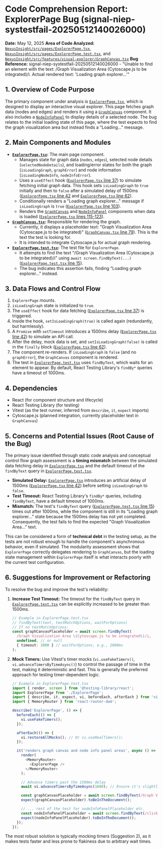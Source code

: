 # Code Comprehension Report: ExplorerPage Bug (signal-niep-systestfail-20250512140026000)

**Date:** May 12, 2025
**Area of Code Analyzed:** [`NexusInsight/src/pages/ExplorerPage.tsx`](NexusInsight/src/pages/ExplorerPage.tsx), [`NexusInsight/src/pages/ExplorerPage.test.tsx`](NexusInsight/src/pages/ExplorerPage.test.tsx), and [`NexusInsight/src/features/visual-explorer/GraphCanvas.tsx`](NexusInsight/src/features/visual-explorer/GraphCanvas.tsx)
**Bug Reference:** signal-niep-systestfail-20250512140026000 - "Unable to find an element with the text: /Graph Visualization Area (Cytoscape.js to be integrated)/i. Actual rendered text: 'Loading graph explorer...'"

## 1. Overview of Code Purpose

The primary component under analysis is [`ExplorerPage.tsx`](NexusInsight/src/pages/ExplorerPage.tsx), which is designed to display an interactive visual explorer. This page fetches graph data (nodes and edges) and renders it using a [`GraphCanvas`](NexusInsight/src/features/visual-explorer/GraphCanvas.tsx:2) component. It also includes a [`NodeInfoPanel`](NexusInsight/src/features/visual-explorer/NodeInfoPanel.tsx:3) to display details of a selected node. The bug relates to the initial loading state of this page, where the test expects to find the graph visualization area but instead finds a "Loading..." message.

## 2. Main Components and Modules

*   **[`ExplorerPage.tsx`](NexusInsight/src/pages/ExplorerPage.tsx):** The main page component.
    *   Manages state for graph data (`nodes`, `edges`), selected node details (`selectedNodeDetails`), and loading/error states for both the graph (`isLoadingGraph`, `graphError`) and node information (`isLoadingNodeInfo`, `nodeInfoError`).
    *   Uses a `useEffect` hook ([`ExplorerPage.tsx` line 37](NexusInsight/src/pages/ExplorerPage.tsx:37)) to simulate fetching initial graph data. This hook sets `isLoadingGraph` to `true` initially and then to `false` after a simulated delay of 1500ms ([`ExplorerPage.tsx` line 42](NexusInsight/src/pages/ExplorerPage.tsx:42) and [`ExplorerPage.tsx` line 62](NexusInsight/src/pages/ExplorerPage.tsx:62)).
    *   Conditionally renders a "Loading graph explorer..." message if `isLoadingGraph` is `true` ([`ExplorerPage.tsx` line 103](NexusInsight/src/pages/ExplorerPage.tsx:103)).
    *   Renders the [`GraphCanvas`](NexusInsight/src/features/visual-explorer/GraphCanvas.tsx:2) and [`NodeInfoPanel`](NexusInsight/src/features/visual-explorer/NodeInfoPanel.tsx:3) components when data is loaded ([`ExplorerPage.tsx` lines 115-123](NexusInsight/src/pages/ExplorerPage.tsx:115-123)).
*   **[`GraphCanvas.tsx`](NexusInsight/src/features/visual-explorer/GraphCanvas.tsx):** Responsible for rendering the graph.
    *   Currently, it displays a placeholder text: "Graph Visualization Area (Cytoscape.js to be integrated)" ([`GraphCanvas.tsx` line 79](NexusInsight/src/features/visual-explorer/GraphCanvas.tsx:79)). This is the text the test is looking for.
    *   It is intended to integrate Cytoscape.js for actual graph rendering.
*   **[`ExplorerPage.test.tsx`](NexusInsight/src/pages/ExplorerPage.test.tsx):** The test file for `ExplorerPage`.
    *   It attempts to find the text "/Graph Visualization Area (Cytoscape.js to be integrated)/i" using `await screen.findByText(...)` ([`ExplorerPage.test.tsx` line 15](NexusInsight/src/pages/ExplorerPage.test.tsx:15)).
    *   The bug indicates this assertion fails, finding "Loading graph explorer..." instead.

## 3. Data Flows and Control Flow

1.  `ExplorerPage` mounts.
2.  `isLoadingGraph` state is initialized to `true`.
3.  The `useEffect` hook for data fetching ([`ExplorerPage.tsx` line 37](NexusInsight/src/pages/ExplorerPage.tsx:37)) is triggered.
4.  Inside the hook, `setIsLoadingGraph(true)` is called again (redundantly, but harmlessly).
5.  A `Promise` with `setTimeout` introduces a 1500ms delay ([`ExplorerPage.tsx` line 42](NexusInsight/src/pages/ExplorerPage.tsx:42)) to simulate an API call.
6.  After the delay, mock data is set, and `setIsLoadingGraph(false)` is called in the `finally` block ([`ExplorerPage.tsx` line 62](NexusInsight/src/pages/ExplorerPage.tsx:62)).
7.  The component re-renders. If `isLoadingGraph` is `false` (and no `graphError`), the `GraphCanvas` component is rendered.
8.  The test in [`ExplorerPage.test.tsx`](NexusInsight/src/pages/ExplorerPage.test.tsx) uses `findByText`, which waits for an element to appear. By default, React Testing Library's `findBy*` queries have a timeout of 1000ms.

## 4. Dependencies

*   React (for component structure and lifecycle)
*   React Testing Library (for testing)
*   Vitest (as the test runner, inferred from `describe`, `it`, `expect` imports)
*   Cytoscape.js (planned integration, currently placeholder text in `GraphCanvas`)

## 5. Concerns and Potential Issues (Root Cause of the Bug)

The primary issue identified through static code analysis and conceptual control flow graph assessment is a **timing mismatch** between the simulated data fetching delay in [`ExplorerPage.tsx`](NexusInsight/src/pages/ExplorerPage.tsx) and the default timeout of the `findByText` query in [`ExplorerPage.test.tsx`](NexusInsight/src/pages/ExplorerPage.test.tsx).

*   **Simulated Delay:** [`ExplorerPage.tsx`](NexusInsight/src/pages/ExplorerPage.tsx) introduces an artificial delay of 1500ms ([`ExplorerPage.tsx` line 42](NexusInsight/src/pages/ExplorerPage.tsx:42)) before setting `isLoadingGraph` to `false`.
*   **Test Timeout:** React Testing Library's `findBy*` queries, including `findByText`, have a default timeout of 1000ms.
*   **Mismatch:** The test's `findByText` query ([`ExplorerPage.test.tsx` line 15](NexusInsight/src/pages/ExplorerPage.test.tsx:15)) times out after 1000ms, while the component is still in its "Loading graph explorer..." state because the 1500ms delay has not yet completed. Consequently, the test fails to find the expected "Graph Visualization Area..." text.

This can be considered a form of **technical debt** in the testing setup, as the tests are not robust enough to handle the component's asynchronous behavior, even if simulated. The modularity assessment shows that `ExplorerPage` correctly delegates rendering to `GraphCanvas`, but the loading state management within `ExplorerPage` itself is what interacts poorly with the current test configuration.

## 6. Suggestions for Improvement or Refactoring

To resolve the bug and improve the test's reliability:

1.  **Increase Test Timeout:** The timeout for the `findByText` query in [`ExplorerPage.test.tsx`](NexusInsight/src/pages/ExplorerPage.test.tsx) can be explicitly increased to be greater than 1500ms.
    ```typescript
    // Example in ExplorerPage.test.tsx
    // findByText(text, textMatchOptions, waitForOptions)
    // If no textMatchOptions:
    const graphCanvasPlaceholder = await screen.findByText(
      /Graph Visualization Area \(Cytoscape.js to be integrated\)/i,
      undefined, // or null
      { timeout: 2000 } // waitForOptions, e.g., 2000ms
    );
    ```

2.  **Mock Timers:** Use Vitest's timer mocks (`vi.useFakeTimers()`, `vi.advanceTimersByTimeAsync()`) to control the passage of time in the test, making it deterministic and fast. This is generally the preferred approach for testing timer-dependent logic.
    ```typescript
    // Example in ExplorerPage.test.tsx
    import { render, screen } from '@testing-library/react';
    import ExplorerPage from './ExplorerPage';
    import { describe, it, expect, vi, beforeEach, afterEach } from 'vitest';
    import { MemoryRouter } from 'react-router-dom';

    describe('ExplorerPage', () => {
      beforeEach(() => {
        vi.useFakeTimers();
      });

      afterEach(() => {
        vi.restoreAllMocks(); // Or vi.useRealTimers();
      });

      it('renders graph canvas and node info panel areas', async () => {
        render(
          <MemoryRouter>
            <ExplorerPage />
          </MemoryRouter>
        );

        // Advance timers past the 1500ms delay
        await vi.advanceTimersByTimeAsync(1600); // Ensure it's slightly more

        const graphCanvasPlaceholder = await screen.findByText(/Graph Visualization Area \(Cytoscape.js to be integrated\)/i);
        expect(graphCanvasPlaceholder).toBeInTheDocument();

        // ... rest of the test for nodeInfoPanelPlaceholder etc.
        const nodeInfoPanelPlaceholder = await screen.findByText(/click on a node in the graph/i);
        expect(nodeInfoPanelPlaceholder).toBeInTheDocument();
      });
    });
    ```

The most robust solution is typically mocking timers (Suggestion 2), as it makes tests faster and less prone to flakiness due to arbitrary wait times.